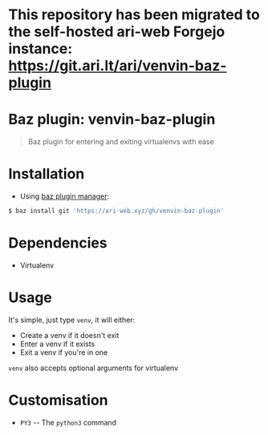 # This repository has been migrated to the self-hosted ari-web Forgejo instance: <https://git.ari.lt/ari/venvin-baz-plugin>
# Baz plugin: venvin-baz-plugin

> Baz plugin for entering and exiting virtualenvs with ease

# Installation

- Using [baz plugin manager](https://ari-web.xyz/gh/baz):

```bash
$ baz install git 'https://ari-web.xyz/gh/venvin-baz-plugin'
```

# Dependencies

- Virtualenv

# Usage

It's simple, just type `venv`, it will either:

- Create a venv if it doesn't exit
- Enter a venv if it exists
- Exit a venv if you're in one

`venv` also accepts optional arguments for virtualenv

# Customisation

- `PY3` -- The `python3` command
